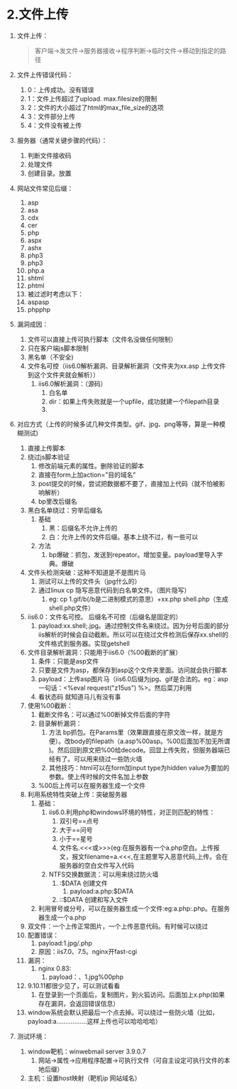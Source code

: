 # 2.文件上传

1.  文件上传：

    > 客户端->发文件->服务器接收->程序判断->临时文件->移动到指定的路径
2. 文件上传错误代码：
   1. 0：上传成功。没有错误
   2. 1：文件上传超过了upload. max.filesize的限制
   3. 2：文件的大小超过了html的max\_file\_size的选项
   4. 3：文件部分上传
   5. 4：文件没有被上传
3. 服务器（通常关键步骤的代码）：
   1. 判断文件接收码
   2. 处理文件
   3. 创建目录。放置
4. 网站文件常见后缀：
   1. asp
   2. asa
   3. cdx
   4. cer
   5. php
   6. aspx
   7. ashx
   8. php3
   9. php3
   10. php.a
   11. shtml
   12. phtml
   13. 被过滤时考虑以下：
   14. aspasp
   15. phpphp
5. 漏洞成因：
   1. 文件可以直接上传可执行脚本（文件名没做任何限制）
   2. 只在客户端js脚本限制
   3. 黑名单（不安全)
   4. 文件名可控（iis6.0解析漏洞、目录解析漏洞（文件夹为xx.asp 上传文件到这个文件夹就会解析））
      1. iis6.0解析漏洞：（源码）
         1. 白名单
         2. dir：如果上传失败就是一个upfile，成功就建一个filepath目录
         3.
6. 对应方式（上传的时候多试几种文件类型。gif、jpg、png等等，算是一种模糊测试)
   1. 直接上传脚本
   2. 绕过js脚本验证
      1. 修改前端元素的属性。删除验证的脚本
      2. 直接在form上加action="目的域名"
      3. post提交的时候，尝试把数据都不要了，直接加上代码（就不怕被影响解析）
      4. bp里改后缀名
   3. 黑白名单绕过：穷举后缀名
      1. 基础
         1. 黑：后缀名不允许上传的
         2. 白：允许上传的文件后缀。基本上绕不过，有一些可以
      2. 方法
         1. bp爆破：抓包，发送到repeator。增加变量。payload里导入字典。爆破
   4. 文件头检测突破：这种不知道是不是图片马
      1. 测试可以上传的文件头（jpg什么的）
      2. 通过linux cp 隐写恶意代码到白名单文件。（图片隐写）
         1. eg: cp 1.gif/b(/b是二进制模式的意思）+xx.php shell.php（生成shell.php文件）
   5. iis6.0：文件名可控。 后缀名不可控（后缀名是固定的）
      1. payload:xx.shell;.jpg。通过控制文件名来绕过。因为分号后面的部分iis解析的时候会自动截断。所以可以在绕过文件检测后保存xx.shell的文件格式到服务器。实现getshell
   6. 文件目录解析漏洞：只能用于iis6.0（%00截断的扩展）
      1. 条件：只能是asp文件
      2. 只要是文件为asp，都保存到asp这个文件夹里面。访问就会执行脚本
      3. payload：上传asp图片马（iis6.0后缀为jpg、gif是合法的。eg：asp一句话：<%eval request("z15us") %>。然后菜刀利用
      4. 看状态码 就知道马儿有没有事
   7. 使用%00截断：
      1. 截断文件名：可以通过%00断掉文件后面的字符
      2. 目录解析漏洞：
         1. 方法 bp抓包。在Params里（效果跟直接在原文改一样，就是方便）。改body的filepath（a.asp%00asp。%00后面加不加无所谓 )。然后回到原文把%00给decode。回显上传失败，但服务器端已经有了。可以用来绕过一些防火墙
         2. 其他技巧：html可以在form加input type为hidden value为要加的参数。使上传时候的文件名加上参数
      3. %00后上传可以在服务器生成一个文件
   8. 利用系统特性突破上传：突破服务器
      1. 基础：
         1. iis6.0.利用php和windows环境的特性，对正则匹配的特性：
            1. 双引号==点号
            2. 大于==问号
            3. 小于==星号
            4. 文件名.<<<或>>>(eg:在服务器有一个a.php空白。上传报文，报文filename=a.<<<,在主题里写入恶意代码,上传。会在服务器的空白文件写入代码
         2. NTFS交换数据流：可以用来绕过防火墙
            1. :$DATA 创建文件
               1. payload:a.php:$DATA
            2. ::$DATA 创建和写入文件
      2. 利用冒号或分号，可以在服务器生成一个文件:eg:a.php:.php。在服务器生成一个a.php
   9. 双文件：一个上传正常图片，一个上传恶意代码。有时候可以绕过
   10. 配置错误：
       1. payload:1.jpg/.php
       2. 原因：iis7.0、7.5。nginx开fast-cgi
   11. 漏洞：
       1. nginx 0.83:
          1. payload：、1.jpg%00php
   12. 9.10.11都很少见了，可以测试看看
       1. 在登录到一个页面后，复制图片，到火狐访问。后面加上x.php(如果存在漏洞，会返回错误信息）
   13. window系统会默认把最后一个点去掉。可以绕过一些防火墙（比如，payload:a……………..这样上传也可以哈哈哈哈）
7. 测试环境：
   1. window靶机：winwebmail server 3.9.0.7
      1. 网站->属性->应用程序配置->可执行文件（可自主设定可执行文件的本地后缀）
   2. 主机：设置host映射（靶机ip 网站域名）
